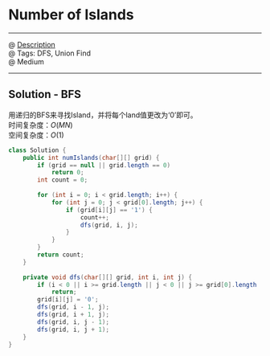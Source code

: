 # Number of Islands
------------------
@ [Description](https://leetcode.com/problems/number-of-islands/)  
@ Tags: DFS, Union Find     
@ Medium

------------------
## Solution - BFS
用递归的BFS来寻找Island，并将每个land值更改为‘0’即可。  
时间复杂度：$O(MN)$  
空间复杂度：$O(1)$
```java
class Solution {
    public int numIslands(char[][] grid) {
        if (grid == null || grid.length == 0)
            return 0;
        int count = 0;
        
        for (int i = 0; i < grid.length; i++) {
            for (int j = 0; j < grid[0].length; j++) {
                if (grid[i][j] == '1') {
                    count++;
                    dfs(grid, i, j);
                }
            }
        }
        return count;
    }
    
    private void dfs(char[][] grid, int i, int j) {
        if (i < 0 || i >= grid.length || j < 0 || j >= grid[0].length || grid[i][j] == '0')
            return;
        grid[i][j] = '0';
        dfs(grid, i - 1, j);
        dfs(grid, i + 1, j);
        dfs(grid, i, j - 1);
        dfs(grid, i, j + 1);
    }
}
```
